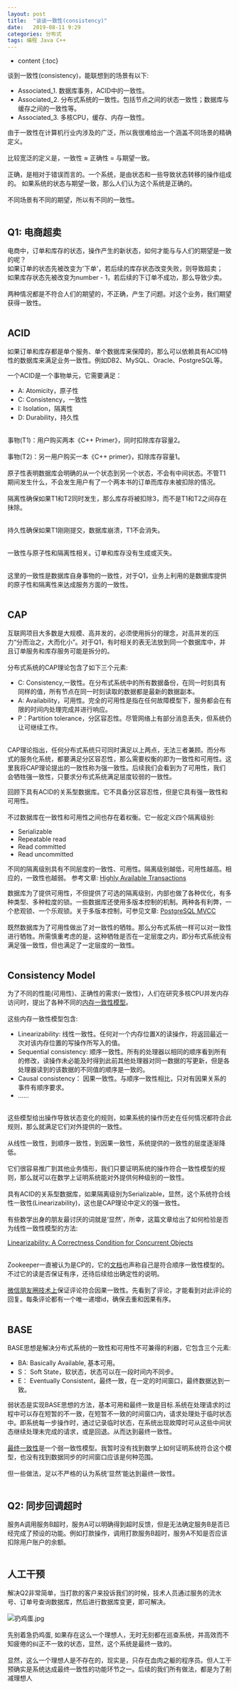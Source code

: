 ```yaml
---
layout: post
title:  "谈谈一致性(consistency)"
date:   2019-08-11 9:29
categories: 分布式
tags: 编程 Java C++
---
```

* content
{:toc}

谈到一致性(consistency)，能联想到的场景有以下:
<br/>
- Associated_1. 数据库事务，ACID中的一致性。
- Associated_2. 分布式系统的一致性。包括节点之间的状态一致性；数据库与缓存之间的一致性等。
- Associated_3. 多核CPU，缓存、内存一致性。

由于一致性在计算机行业内涉及的广泛，所以我很难给出一个涵盖不同场景的精确定义。
<br/><br/>
比较宽泛的定义是，一致性 ≈ 正确性 = 与期望一致。
<br/><br/>
正确，是相对于错误而言的。一个系统，是由状态和一些导致状态转移的操作组成的。
如果系统的状态与期望一致，那么人们认为这个系统是正确的。
<br/><br/>
不同场景有不同的期望，所以有不同的一致性。
<br/><br/>
## Q1: 电商超卖
电商中，订单和库存的状态，操作产生的新状态，如何才能与与人们的期望是一致的呢？
<br/>
如果订单的状态先被改变为'下单'，若后续的库存状态改变失败，则导致超卖；
<br/>
如果库存状态先被改变为number - 1，若后续的下订单不成功，那么导致少卖。
<br/><br/>
两种情况都是不符合人们的期望的，不正确，产生了问题。对这个业务，我们期望获得一致性。
<br/><br/>

## ACID
如果订单和库存都是单个服务、单个数据库来保障的，那么可以依赖具有ACID特性的数据库来满足业务一致性。例如DB2、MySQL、Oracle、PostgreSQL等。
<br/>

一个ACID是一个事物单元，它需要满足：
- A: Atomicity，原子性
- C: Consistency，一致性
- I: Isolation，隔离性
- D: Durability，持久性

<br/>
事物(T1)：用户购买两本《C++ Primer》，同时扣除库存容量2。
<br/><br/>
事物(T2)：另一用户购买一本《C++ primer》，扣除库存容量1。
<br/><br/>
原子性表明数据库会明确的从一个状态到另一个状态，不会有中间状态。不管T1期间发生什么，不会发生用户有了一个两本书的订单而库存未被扣除的情况。
<br/><br/>
隔离性确保如果T1和T2同时发生，那么库存将被扣除3，而不是T1和T2之间存在抹除。
<br/><br/>

持久性确保如果T1刚刚提交，数据库崩溃，T1不会消失。
<br/><br/>

一致性与原子性和隔离性相关。订单和库存没有生成或灭失。
<br/><br/>

这里的一致性是数据库自身事物的一致性，对于Q1，业务上利用的是数据库提供的原子性和隔离性来达成服务方面的一致性。
<br/><br/>

## CAP

互联网项目大多数是大规模、高并发的，必须使用拆分的理念，对高并发的压力“分而治之，大而化小”。对于Q1，有时相关的表无法放到同一个数据库中，并且订单服务和库存服务可能是拆分的。
<br/><br/>
分布式系统的CAP理论包含了如下三个元素:
- C: Consistency,一致性。在分布式系统中的所有数据备份，在同一时刻具有同样的值，所有节点在同一时刻读取的数据都是最新的数据副本。
- A: Availability，可用性。完全的可用性是指在任何故障模型下，服务都会在有限的时间内处理完成并进行响应。
- P：Partition tolerance，分区容忍性。尽管网络上有部分消息丢失，但系统仍让可继续工作。

<br/>
CAP理论指出，任何分布式系统只可同时满足以上两点，无法三者兼顾。而分布式的服务化系统，都要满足分区容忍性，那么需要权衡的即为一致性和可用性。这里我将CAP理论提出的一致性称为强一致性。后续我们会看到为了可用性，我们会牺牲强一致性，只要求分布式系统满足层度较弱的一致性。

回顾下具有ACID的关系型数据库。它不具备分区容忍性，但是它具有强一致性和可用性。
<br/><br/>
不过数据库在一致性和可用性之间也存在着权衡。它一般定义四个隔离级别:
- Serializable
- Repeatable read
- Read committed
- Read uncommitted

不同的隔离级别具有不同层度的一致性、可用性。隔离级别越低，可用性越高。相应的，一致性也越弱。
参考文章: [Highly Available Transactions](http://www.vldb.org/pvldb/vol7/p181-bailis.pdf)

数据库为了提供可用性，不但提供了可选的隔离级别，内部也做了各种优化，有多种类型、多种粒度的锁。一些数据库还使用多版本控制的机制。两种各有利弊，一个悲观锁、一个乐观锁。关于多版本控制，可参见文章: [PostgreSQL MVCC](http://momjian.us/main/writings/pgsql/mvcc.pdf)
<br/><br/>
既然数据库为了可用性做出了对一致性的牺牲。那么分布式系统一样可以对一致性进行牺牲。所需慎重考虑的是，这种牺牲是否在一定层度之内，即分布式系统没有满足强一致性，但也满足了一定层度的一致性。
<br/><br/>

## Consistency Model

为了不同的性能(可用性)、正确性的需求(一致性)，人们在研究多核CPU并发内存访问时，提出了各种不同的[内存一致性模型](https://wc.yooooo.us/wiki/%E5%86%85%E5%AD%98%E4%B8%80%E8%87%B4%E6%80%A7%E6%A8%A1%E5%9E%8B)。
<br/><br/>
这些内存一致性模型包含:
- Linearizability: 线性一致性。任何对一个内存位置X的读操作，将返回最近一次对该内存位置的写操作所写入的值。
- Sequential consistency: 顺序一致性。所有的处理器以相同的顺序看到所有的修改，读操作未必能及时得到此前其他处理器对同一数据的写更新，但是各处理器读到的该数据的不同值的顺序是一致的。
- Causal consistency： 因果一致性。与顺序一致性相比，只对有因果关系的事件有顺序要求。
- ……

<br/>
这些模型给出操作导致状态变化的规则，如果系统的操作历史在任何情况都符合此规则，那么就满足它们对外提供的一致性。
<br/><br/>
从线性一致性，到顺序一致性，到因果一致性，系统提供的一致性的层度逐渐降低。
<br/><br/>
它们很容易推广到其他业务情形，我们只要证明系统的操作符合一致性模型的规则，那么就可以在数学上证明系统能对外提供何种级别的一致性。
<br/><br/>
具有ACID的关系型数据库，如果隔离级别为Serializable，显然，这个系统符合线性一致性(Linearizability)，这也是CAP理论中定义的强一致性。
<br/><br/>
有些数学出身的朋友最讨厌的词就是‘显然’，所幸，这篇文章给出了如何检验是否为线性一致性模型的方法:

[Linearizability: A Correctness Condition for Concurrent Objects](https://alankzh-blog-files.oss-cn-beijing.aliyuncs.com/p463-herlihy.pdf)
<br/><br/>

Zookeeper一直被认为是CP的，它的[文档](https://zookeeper.apache.org/doc/r3.4.14/zookeeperOver.html#Guarantees)也声称自己是符合顺序一致性模型的。不过它的读是否保证有序，还待后续给出确定性的说明。
<br/><br/>
[微信朋友圈技术上](https://alankzh-blog-files.oss-cn-beijing.aliyuncs.com/%E7%A7%BB%E5%8A%A8%E5%8C%96%E6%9C%BA%E4%BC%9A_%E9%99%88%E6%98%8E_%E5%BE%AE%E4%BF%A1%E6%9C%8B%E5%8F%8B%E5%9C%88%E6%8A%80%E6%9C%AF%E4%B9%8B%E9%81%93.pdf)保证评论符合因果一致性。先看到了评论，才能看到对此评论的回复。每条评论都有一个唯一递增id，确保去重和因果有序。
<br/><br/>
## BASE

BASE思想是解决分布式系统的一致性和可用性不可兼得的利器，它包含三个元素:
- BA: Basically Available, 基本可用。
- S： Soft State，软状态，状态可以在一段时间内不同步。
- E： Eventually Consistent，最终一致，在一定的时间窗口，最终数据达到一致。

弱状态是实现BASE思想的方法，基本可用和最终一致是目标.系统在处理请求的过程中可以存在短暂的不一致，在短暂不一致的时间窗口内，请求处理处于临时状态中。即系统每一步操作时，通过记录临时状态，在系统出现故障时可从这些中间状态继续处理未完成的请求，或是回退。从而达到最终一致性。
<br/><br/>
[最终一致性](https://en.wikipedia.org/wiki/Eventual_consistency)是一个弱一致性模型。我暂时没有找到数学上如何证明系统符合这个模型，也没有找到数据同步的时间窗口应该是何种范围。
<br/><br/>
但一些做法，足以不严格的认为系统‘显然’能达到最终一致性。
<br/><br/>
## Q2: 同步回调超时
服务A调用服务B超时，服务A可以明确得到超时反馈，但是无法确定服务B是否已经完成了预设的功能。例如打款操作，调用打款服务B超时，服务A不知是否应该扣除用户账户的余额。
<br/><br/>
## 人工干预
解决Q2非常简单，当打款的客户来投诉我们的时候，技术人员通过服务的流水号、订单号查询数据库，然后进行数据库变更，即可解决。
<br/><br/>
![扔鸡蛋.jpg](https://alankzh-blog-imgs.oss-cn-beijing.aliyuncs.com/timg.jpg)
<br/><br/>
先别着急扔鸡蛋, 如果存在这么一个理想人，无时无刻都在巡查系统，并高效而不知疲倦的纠正不一致的状态，显然，这个系统是最终一致的。
<br/><br/>
显然，这么一个理想人是不存在的，现实是，只存在血肉之躯的程序员。但人工干预确实是系统达成最终一致性的功能环节之一。后续的我们所有做法，都是为了削减理想人